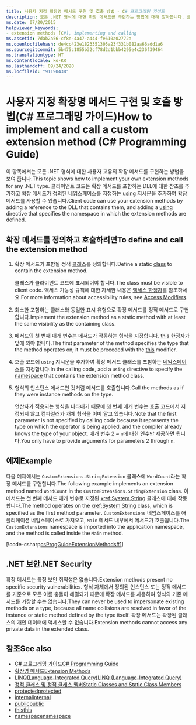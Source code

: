 ```yaml
---
title: 사용자 지정 확장명 메서드 구현 및 호출 방법 - C# 프로그래밍 가이드
description: 모든 .NET 형식에 대한 확장 메서드를 구현하는 방법에 대해 알아봅니다. 클라이언트 코드는 DLL에 참조를 추가하고 using 지시문을 추가하여 메서드를 사용할 수 있습니다.
ms.date: 07/20/2015
helpviewer_keywords:
- extension methods [C#], implementing and calling
ms.assetid: 7dab2a56-cf8e-4a47-a444-fe610a02772a
ms.openlocfilehash: de4cc423e1823351305a23f331b082aa66add1a6
ms.sourcegitcommit: 5b475c1855b32cf78d2d1bbb4295e4c236f39464
ms.translationtype: HT
ms.contentlocale: ko-KR
ms.lasthandoff: 09/24/2020
ms.locfileid: "91190438"
---
```

# <a name="how-to-implement-and-call-a-custom-extension-method-c-programming-guide"></a><span data-ttu-id="eddc4-104">사용자 지정 확장명 메서드 구현 및 호출 방법(C# 프로그래밍 가이드)</span><span class="sxs-lookup"><span data-stu-id="eddc4-104">How to implement and call a custom extension method (C# Programming Guide)</span></span>

<span data-ttu-id="eddc4-105">이 항목에서는 모든 .NET 형식에 대한 사용자 고유의 확장 메서드를 구현하는 방법을 보여 줍니다.</span><span class="sxs-lookup"><span data-stu-id="eddc4-105">This topic shows how to implement your own extension methods for any .NET type.</span></span> <span data-ttu-id="eddc4-106">클라이언트 코드는 확장 메서드를 포함하는 DLL에 대한 참조를 추가하고 확장 메서드가 정의된 네임스페이스를 지정하는 [using](../../language-reference/keywords/using-directive.md) 지시문을 추가하여 확장 메서드를 사용할 수 있습니다.</span><span class="sxs-lookup"><span data-stu-id="eddc4-106">Client code can use your extension methods by adding a reference to the DLL that contains them, and adding a [using](../../language-reference/keywords/using-directive.md) directive that specifies the namespace in which the extension methods are defined.</span></span>  
  
## <a name="to-define-and-call-the-extension-method"></a><span data-ttu-id="eddc4-107">확장 메서드를 정의하고 호출하려면</span><span class="sxs-lookup"><span data-stu-id="eddc4-107">To define and call the extension method</span></span>  
  
1. <span data-ttu-id="eddc4-108">확장 메서드가 포함될 정적 [클래스](./static-classes-and-static-class-members.md)를 정의합니다.</span><span class="sxs-lookup"><span data-stu-id="eddc4-108">Define a static [class](./static-classes-and-static-class-members.md) to contain the extension method.</span></span>  
  
     <span data-ttu-id="eddc4-109">클래스가 클라이언트 코드에 표시되어야 합니다.</span><span class="sxs-lookup"><span data-stu-id="eddc4-109">The class must be visible to client code.</span></span> <span data-ttu-id="eddc4-110">액세스 가능성 규칙에 대한 자세한 내용은 [액세스 한정자](./access-modifiers.md)를 참조하세요.</span><span class="sxs-lookup"><span data-stu-id="eddc4-110">For more information about accessibility rules, see [Access Modifiers](./access-modifiers.md).</span></span>  
  
2. <span data-ttu-id="eddc4-111">최소한 포함하는 클래스와 동일한 표시 유형으로 확장 메서드를 정적 메서드로 구현합니다.</span><span class="sxs-lookup"><span data-stu-id="eddc4-111">Implement the extension method as a static method with at least the same visibility as the containing class.</span></span>  
  
3. <span data-ttu-id="eddc4-112">메서드의 첫 번째 매개 변수는 메서드가 작동하는 형식을 지정합니다. [this](../../language-reference/keywords/this.md) 한정자가 앞에 와야 합니다.</span><span class="sxs-lookup"><span data-stu-id="eddc4-112">The first parameter of the method specifies the type that the method operates on; it must be preceded with the [this](../../language-reference/keywords/this.md) modifier.</span></span>  
  
4. <span data-ttu-id="eddc4-113">호출 코드에 `using` 지시문을 추가하여 확장 메서드 클래스를 포함하는 [네임스페이스](../../language-reference/keywords/namespace.md)를 지정합니다.</span><span class="sxs-lookup"><span data-stu-id="eddc4-113">In the calling code, add a `using` directive to specify the [namespace](../../language-reference/keywords/namespace.md) that contains the extension method class.</span></span>  
  
5. <span data-ttu-id="eddc4-114">형식의 인스턴스 메서드인 것처럼 메서드를 호출합니다.</span><span class="sxs-lookup"><span data-stu-id="eddc4-114">Call the methods as if they were instance methods on the type.</span></span>  
  
     <span data-ttu-id="eddc4-115">연산자가 적용되는 형식을 나타내기 때문에 첫 번째 매개 변수는 호출 코드에서 지정되지 않고 컴파일러가 개체 형식을 이미 알고 있습니다.</span><span class="sxs-lookup"><span data-stu-id="eddc4-115">Note that the first parameter is not specified by calling code because it represents the type on which the operator is being applied, and the compiler already knows the type of your object.</span></span> <span data-ttu-id="eddc4-116">매개 변수 2 ~ `n`에 대한 인수만 제공하면 됩니다.</span><span class="sxs-lookup"><span data-stu-id="eddc4-116">You only have to provide arguments for parameters 2 through `n`.</span></span>  
  
## <a name="example"></a><span data-ttu-id="eddc4-117">예제</span><span class="sxs-lookup"><span data-stu-id="eddc4-117">Example</span></span>  

 <span data-ttu-id="eddc4-118">다음 예제에서는 `CustomExtensions.StringExtension` 클래스에 `WordCount`라는 확장 메서드를 구현합니다.</span><span class="sxs-lookup"><span data-stu-id="eddc4-118">The following example implements an extension method named `WordCount` in the `CustomExtensions.StringExtension` class.</span></span> <span data-ttu-id="eddc4-119">이 메서드는 첫 번째 메서드 매개 변수로 지정된 <xref:System.String> 클래스에 대해 작동합니다.</span><span class="sxs-lookup"><span data-stu-id="eddc4-119">The method operates on the <xref:System.String> class, which is specified as the first method parameter.</span></span> <span data-ttu-id="eddc4-120">`CustomExtensions` 네임스페이스를 애플리케이션 네임스페이스로 가져오고, `Main` 메서드 내부에서 메서드가 호출됩니다.</span><span class="sxs-lookup"><span data-stu-id="eddc4-120">The `CustomExtensions` namespace is imported into the application namespace, and the method is called inside the `Main` method.</span></span>  
  
 [!code-csharp[csProgGuideExtensionMethods#1](~/samples/snippets/csharp/VS_Snippets_VBCSharp/csProgGuideExtensionMethods/cs/extensionmethods.cs#1)]  
  
## <a name="net-security"></a><span data-ttu-id="eddc4-121">.NET 보안</span><span class="sxs-lookup"><span data-stu-id="eddc4-121">.NET Security</span></span>  

 <span data-ttu-id="eddc4-122">확장 메서드는 특정 보안 취약성은 없습니다.</span><span class="sxs-lookup"><span data-stu-id="eddc4-122">Extension methods present no specific security vulnerabilities.</span></span> <span data-ttu-id="eddc4-123">형식 자체에서 정의된 인스턴스 또는 정적 메서드를 기준으로 모든 이름 충돌이 해결되기 때문에 확장 메서드를 사용하여 형식의 기존 메서드를 가장할 수는 없습니다.</span><span class="sxs-lookup"><span data-stu-id="eddc4-123">They can never be used to impersonate existing methods on a type, because all name collisions are resolved in favor of the instance or static method defined by the type itself.</span></span> <span data-ttu-id="eddc4-124">확장 메서드는 확장된 클래스의 개인 데이터에 액세스할 수 없습니다.</span><span class="sxs-lookup"><span data-stu-id="eddc4-124">Extension methods cannot access any private data in the extended class.</span></span>  
  
## <a name="see-also"></a><span data-ttu-id="eddc4-125">참조</span><span class="sxs-lookup"><span data-stu-id="eddc4-125">See also</span></span>

- [<span data-ttu-id="eddc4-126">C# 프로그래밍 가이드</span><span class="sxs-lookup"><span data-stu-id="eddc4-126">C# Programming Guide</span></span>](../index.md)
- [<span data-ttu-id="eddc4-127">확장명 메서드</span><span class="sxs-lookup"><span data-stu-id="eddc4-127">Extension Methods</span></span>](./extension-methods.md)
- [<span data-ttu-id="eddc4-128">LINQ(Language-Integrated Query)</span><span class="sxs-lookup"><span data-stu-id="eddc4-128">LINQ (Language-Integrated Query)</span></span>](../../linq/linq-in-csharp.md)
- [<span data-ttu-id="eddc4-129">정적 클래스 및 정적 클래스 멤버</span><span class="sxs-lookup"><span data-stu-id="eddc4-129">Static Classes and Static Class Members</span></span>](./static-classes-and-static-class-members.md)
- [<span data-ttu-id="eddc4-130">protected</span><span class="sxs-lookup"><span data-stu-id="eddc4-130">protected</span></span>](../../language-reference/keywords/protected.md)
- [<span data-ttu-id="eddc4-131">internal</span><span class="sxs-lookup"><span data-stu-id="eddc4-131">internal</span></span>](../../language-reference/keywords/internal.md)
- [<span data-ttu-id="eddc4-132">public</span><span class="sxs-lookup"><span data-stu-id="eddc4-132">public</span></span>](../../language-reference/keywords/public.md)
- [<span data-ttu-id="eddc4-133">this</span><span class="sxs-lookup"><span data-stu-id="eddc4-133">this</span></span>](../../language-reference/keywords/this.md)
- [<span data-ttu-id="eddc4-134">namespace</span><span class="sxs-lookup"><span data-stu-id="eddc4-134">namespace</span></span>](../../language-reference/keywords/namespace.md)
